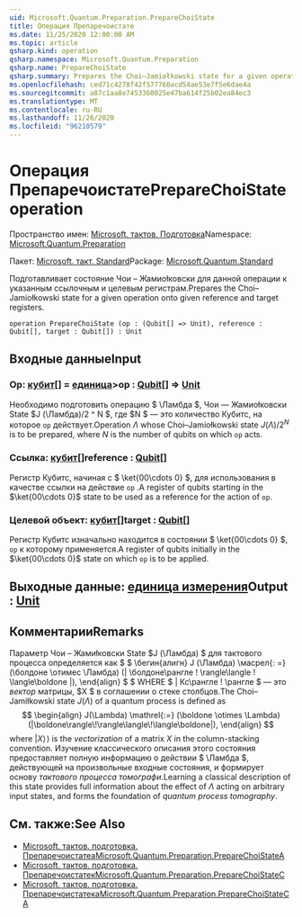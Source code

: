 ```yaml
---
uid: Microsoft.Quantum.Preparation.PrepareChoiState
title: Операция Препаречоистате
ms.date: 11/25/2020 12:00:00 AM
ms.topic: article
qsharp.kind: operation
qsharp.namespace: Microsoft.Quantum.Preparation
qsharp.name: PrepareChoiState
qsharp.summary: Prepares the Choi–Jamiołkowski state for a given operation onto given reference and target registers.
ms.openlocfilehash: ced71c4278f42f577760acd54ae53e7f5e6dae4a
ms.sourcegitcommit: a87c1aa8e7453360025e47ba614f25b02ea84ec3
ms.translationtype: MT
ms.contentlocale: ru-RU
ms.lasthandoff: 11/26/2020
ms.locfileid: "96210579"
---
```

# <a name="preparechoistate-operation"></a><span data-ttu-id="8d855-102">Операция Препаречоистате</span><span class="sxs-lookup"><span data-stu-id="8d855-102">PrepareChoiState operation</span></span>

<span data-ttu-id="8d855-103">Пространство имен: [Microsoft. тактов. Подготовка](xref:Microsoft.Quantum.Preparation)</span><span class="sxs-lookup"><span data-stu-id="8d855-103">Namespace: [Microsoft.Quantum.Preparation](xref:Microsoft.Quantum.Preparation)</span></span>

<span data-ttu-id="8d855-104">Пакет: [Microsoft. такт. Standard](https://nuget.org/packages/Microsoft.Quantum.Standard)</span><span class="sxs-lookup"><span data-stu-id="8d855-104">Package: [Microsoft.Quantum.Standard](https://nuget.org/packages/Microsoft.Quantum.Standard)</span></span>


<span data-ttu-id="8d855-105">Подготавливает состояние Чои – Жамиоłковски для данной операции к указанным ссылочным и целевым регистрам.</span><span class="sxs-lookup"><span data-stu-id="8d855-105">Prepares the Choi–Jamiołkowski state for a given operation onto given reference and target registers.</span></span>

```qsharp
operation PrepareChoiState (op : (Qubit[] => Unit), reference : Qubit[], target : Qubit[]) : Unit
```


## <a name="input"></a><span data-ttu-id="8d855-106">Входные данные</span><span class="sxs-lookup"><span data-stu-id="8d855-106">Input</span></span>

### <a name="op--qubit--unit"></a><span data-ttu-id="8d855-107">Op: [кубит](xref:microsoft.quantum.lang-ref.qubit)[] = [единица](xref:microsoft.quantum.lang-ref.unit)></span><span class="sxs-lookup"><span data-stu-id="8d855-107">op : [Qubit](xref:microsoft.quantum.lang-ref.qubit)[] => [Unit](xref:microsoft.quantum.lang-ref.unit)</span></span> 

<span data-ttu-id="8d855-108">Необходимо подготовить операцию $ \Ламбда $, Чои — Жамиоłковски State $J (\Ламбда)/2 ^ N $, где $N $ — это количество Кубитс, на которое `op` действует.</span><span class="sxs-lookup"><span data-stu-id="8d855-108">Operation $\Lambda$ whose Choi–Jamiołkowski state $J(\Lambda) / 2^N$ is to be prepared, where $N$ is the number of qubits on which `op` acts.</span></span>


### <a name="reference--qubit"></a><span data-ttu-id="8d855-109">Ссылка: [кубит](xref:microsoft.quantum.lang-ref.qubit)[]</span><span class="sxs-lookup"><span data-stu-id="8d855-109">reference : [Qubit](xref:microsoft.quantum.lang-ref.qubit)[]</span></span>

<span data-ttu-id="8d855-110">Регистр Кубитс, начиная с $ \ket{00\cdots 0} $, для использования в качестве ссылки на действие `op` .</span><span class="sxs-lookup"><span data-stu-id="8d855-110">A register of qubits starting in the $\ket{00\cdots 0}$ state to be used as a reference for the action of `op`.</span></span>


### <a name="target--qubit"></a><span data-ttu-id="8d855-111">Целевой объект: [кубит](xref:microsoft.quantum.lang-ref.qubit)[]</span><span class="sxs-lookup"><span data-stu-id="8d855-111">target : [Qubit](xref:microsoft.quantum.lang-ref.qubit)[]</span></span>

<span data-ttu-id="8d855-112">Регистр Кубитс изначально находится в состоянии $ \ket{00\cdots 0} $, `op` к которому применяется.</span><span class="sxs-lookup"><span data-stu-id="8d855-112">A register of qubits initially in the $\ket{00\cdots 0}$ state on which `op` is to be applied.</span></span>



## <a name="output--unit"></a><span data-ttu-id="8d855-113">Выходные данные: [единица измерения](xref:microsoft.quantum.lang-ref.unit)</span><span class="sxs-lookup"><span data-stu-id="8d855-113">Output : [Unit](xref:microsoft.quantum.lang-ref.unit)</span></span>



## <a name="remarks"></a><span data-ttu-id="8d855-114">Комментарии</span><span class="sxs-lookup"><span data-stu-id="8d855-114">Remarks</span></span>

<span data-ttu-id="8d855-115">Параметр Чои – Жамиłковски State $J (\Ламбда) $ для тактового процесса определяется как $ $ \бегин{алигн} J (\Ламбда) \масрел{: =} (\болдоне \отимес \Ламбда) (| \болдоне\рангле \! \rangle\langle \! \langle\boldone |), \end{align} $ $ WHERE $ | Кс\рангле \! \рангле $ — это *вектор* матрицы, $X $ в соглашении о стеке столбцов.</span><span class="sxs-lookup"><span data-stu-id="8d855-115">The Choi–Jamiłkowski state $J(\Lambda)$ of a quantum process is defined as $$ \begin{align} J(\Lambda) \mathrel{:=} (\boldone \otimes \Lambda) (|\boldone\rangle\!\rangle\langle\!\langle\boldone|), \end{align} $$ where $|X\rangle\!\rangle$ is the *vectorization* of a matrix $X$ in the column-stacking convention.</span></span> <span data-ttu-id="8d855-116">Изучение классического описания этого состояния предоставляет полную информацию о действии $ \Ламбда $, действующей на произвольные входные состояния, и формирует основу *тактового процесса томографи*.</span><span class="sxs-lookup"><span data-stu-id="8d855-116">Learning a classical description of this state provides full information about the effect of $\Lambda$ acting on arbitrary input states, and forms the foundation of *quantum process tomography*.</span></span>

## <a name="see-also"></a><span data-ttu-id="8d855-117">См. также:</span><span class="sxs-lookup"><span data-stu-id="8d855-117">See Also</span></span>

- [<span data-ttu-id="8d855-118">Microsoft. тактов. подготовка. Препаречоистатеа</span><span class="sxs-lookup"><span data-stu-id="8d855-118">Microsoft.Quantum.Preparation.PrepareChoiStateA</span></span>](xref:Microsoft.Quantum.Preparation.PrepareChoiStateA)
- [<span data-ttu-id="8d855-119">Microsoft. тактов. подготовка. Препаречоистатек</span><span class="sxs-lookup"><span data-stu-id="8d855-119">Microsoft.Quantum.Preparation.PrepareChoiStateC</span></span>](xref:Microsoft.Quantum.Preparation.PrepareChoiStateC)
- [<span data-ttu-id="8d855-120">Microsoft. тактов. подготовка. Препаречоистатека</span><span class="sxs-lookup"><span data-stu-id="8d855-120">Microsoft.Quantum.Preparation.PrepareChoiStateCA</span></span>](xref:Microsoft.Quantum.Preparation.PrepareChoiStateCA)